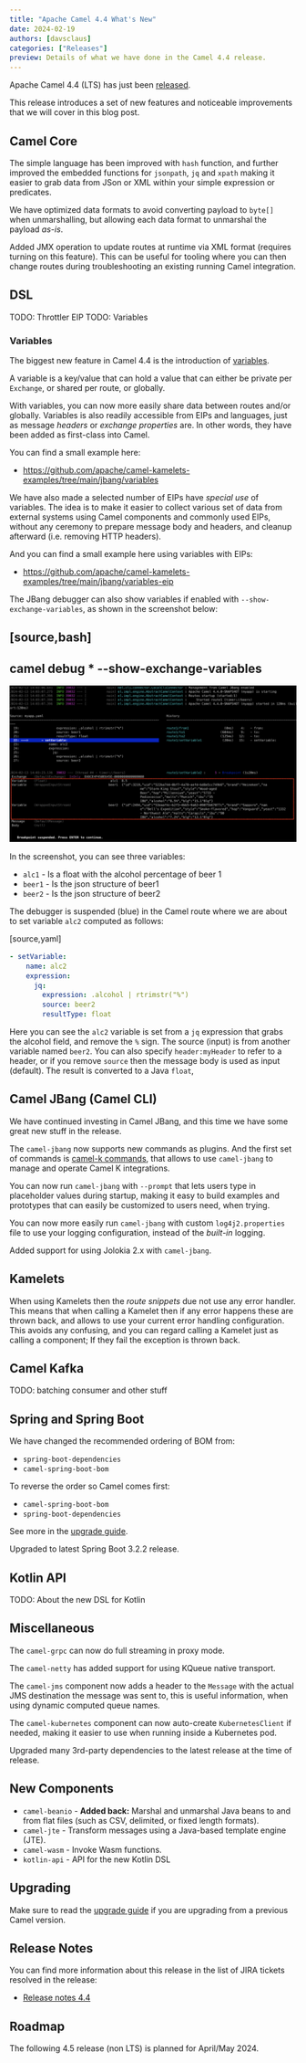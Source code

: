 ```yaml
---
title: "Apache Camel 4.4 What's New"
date: 2024-02-19
authors: [davsclaus]
categories: ["Releases"]
preview: Details of what we have done in the Camel 4.4 release.
---
```


Apache Camel 4.4 (LTS) has just been [released](/blog/2024/02/RELEASE-4.4.0/).

This release introduces a set of new features and noticeable improvements that we will cover in this blog post.

## Camel Core

The simple language has been improved with `hash` function, and further improved the embedded functions for `jsonpath`, `jq` and `xpath`
making it easier to grab data from JSon or XML within your simple expression or predicates.

We have optimized data formats to avoid converting payload to `byte[]` when unmarshalling, but allowing each data format
to unmarshal the payload _as-is_. 

Added JMX operation to update routes at runtime via XML format (requires turning on this feature). This can be
useful for tooling where you can then change routes during troubleshooting an existing running Camel integration.

## DSL

TODO: Throttler EIP
TODO: Variables

### Variables

The biggest new feature in Camel 4.4 is the introduction of [variables](/manual/variables.adoc).

A variable is a key/value that can hold a value that can either be private per `Exchange`, or shared per route, or globally.

With variables, you can now more easily share data between routes and/or globally. Variables is also readily accessible
from EIPs and languages, just as message _headers_ or _exchange properties_ are. In other words, they have been added
as first-class into Camel.

You can find a small example here:

- https://github.com/apache/camel-kamelets-examples/tree/main/jbang/variables

We have also made a selected number of EIPs have _special use_ of variables. The idea is to make it easier to
collect various set of data from external systems using Camel components and commonly used EIPs, without any
ceremony to prepare message body and headers, and cleanup afterward (i.e. removing HTTP headers).

And you can find a small example here using variables with EIPs:

- https://github.com/apache/camel-kamelets-examples/tree/main/jbang/variables-eip

The JBang debugger can also show variables if enabled with `--show-exchange-variables`, as shown in the screenshot below:

[source,bash]
----
camel debug * --show-exchange-variables
----

![JBang Debug with Variables](variable-debug.png)

In the screenshot, you can see three variables:

- `alc1` - Is a float with the alcohol percentage of beer 1
- `beer1` - Is the json structure of beer1
- `beer2` - Is the json structure of beer2

The debugger is suspended (blue) in the Camel route where we are about to set variable `alc2` computed as follows:

[source,yaml]
```yaml
- setVariable:
    name: alc2
    expression:
      jq:
        expression: .alcohol | rtrimstr("%")
        source: beer2
        resultType: float
```

Here you can see the `alc2` variable is set from a `jq` expression that grabs the alcohol field, and remove the `%` sign.
The source (input) is from another variable named `beer2`. You can also specify `header:myHeader` to refer to a header, or
if you remove `source` then the message body is used as input (default).
The result is converted to a Java `float`,


## Camel JBang (Camel CLI)

We have continued investing in Camel JBang, and this time we have some great new stuff in the release.

The `camel-jbang` now supports new commands as plugins. And the first set of commands is [camel-k commands](/manual/camel-jbang-k.html),
that allows to use `camel-jbang` to manage and operate Camel K integrations.

You can now run `camel-jbang` with `--prompt` that lets users type in placeholder values during startup,
making it easy to build examples and prototypes that can easily be customized to users need, when trying.

You can now more easily run `camel-jbang` with custom `log4j2.properties` file to use your logging configuration,
instead of the _built-in_ logging.

Added support for using Jolokia 2.x with `camel-jbang`.

## Kamelets

When using Kamelets then the _route snippets_ due not use any error handler. This means that when calling a Kamelet
then if any error happens these are thrown back, and allows to use your current error handling configuration. This
avoids any confusing, and you can regard calling a Kamelet just as calling a component; If they fail the exception is thrown back.

## Camel Kafka

TODO: batching consumer and other stuff

## Spring and Spring Boot

We have changed the recommended ordering of BOM from:

- `spring-boot-dependencies`
- `camel-spring-boot-bom`

To reverse the order so Camel comes first:

- `camel-spring-boot-bom`
- `spring-boot-dependencies`

See more in the [upgrade guide](/manual/camel-4x-upgrade-guide-4_4.html). 

Upgraded to latest Spring Boot 3.2.2 release.


## Kotlin API

TODO: About the new DSL for Kotlin

## Miscellaneous

The `camel-grpc` can now do full streaming in proxy mode. 

The `camel-netty` has added support for using KQueue native transport.

The `camel-jms` component now adds a header to the `Message` with the actual JMS destination the message was sent to,
this is useful information, when using dynamic computed queue names.

The `camel-kubernetes` component can now auto-create `KubernetesClient` if needed, making it easier to use when running inside
a Kubernetes pod.

Upgraded many 3rd-party dependencies to the latest release at the time of release.

## New Components

- `camel-beanio` - **Added back:** Marshal and unmarshal Java beans to and from flat files (such as CSV, delimited, or fixed length formats).
- `camel-jte` - Transform messages using a Java-based template engine (JTE).
- `camel-wasm` - Invoke Wasm functions.
- `kotlin-api` - API for the new Kotlin DSL

## Upgrading

Make sure to read the [upgrade guide](/manual/camel-4x-upgrade-guide-4_4.html) if you are upgrading from a previous Camel version.

## Release Notes

You can find more information about this release in the list of JIRA tickets resolved in the release:

- [Release notes 4.4](/releases/release-4.4.0/)

## Roadmap

The following 4.5 release (non LTS) is planned for April/May 2024.

